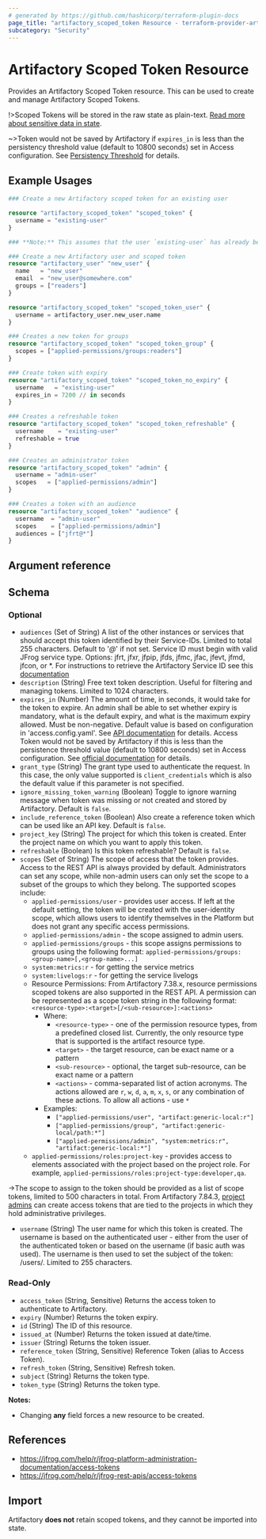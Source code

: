 ```yaml
---
# generated by https://github.com/hashicorp/terraform-plugin-docs
page_title: "artifactory_scoped_token Resource - terraform-provider-artifactory"
subcategory: "Security"
---
```


# Artifactory Scoped Token Resource

Provides an Artifactory Scoped Token resource. This can be used to create and manage Artifactory Scoped Tokens.

!>Scoped Tokens will be stored in the raw state as plain-text. [Read more about sensitive data in
state](https://www.terraform.io/docs/state/sensitive-data.html).

~>Token would not be saved by Artifactory if `expires_in` is less than the persistency threshold value (default to 10800 seconds) set in Access configuration. See [Persistency Threshold](https://jfrog.com/help/r/jfrog-platform-administration-documentation/using-the-revocable-and-persistency-thresholds) for details.

## Example Usages

```terraform
### Create a new Artifactory scoped token for an existing user

resource "artifactory_scoped_token" "scoped_token" {
  username = "existing-user"
}

### **Note:** This assumes that the user `existing-user` has already been created in Artifactory by different means, i.e. manually or in a separate terraform apply.

### Create a new Artifactory user and scoped token
resource "artifactory_user" "new_user" {
  name   = "new_user"
  email  = "new_user@somewhere.com"
  groups = ["readers"]
}

resource "artifactory_scoped_token" "scoped_token_user" {
  username = artifactory_user.new_user.name
}

### Creates a new token for groups
resource "artifactory_scoped_token" "scoped_token_group" {
  scopes = ["applied-permissions/groups:readers"]
}

### Create token with expiry
resource "artifactory_scoped_token" "scoped_token_no_expiry" {
  username   = "existing-user"
  expires_in = 7200 // in seconds
}

### Creates a refreshable token
resource "artifactory_scoped_token" "scoped_token_refreshable" {
  username    = "existing-user"
  refreshable = true
}

### Creates an administrator token
resource "artifactory_scoped_token" "admin" {
  username = "admin-user"
  scopes   = ["applied-permissions/admin"]
}

### Creates a token with an audience
resource "artifactory_scoped_token" "audience" {
  username  = "admin-user"
  scopes    = ["applied-permissions/admin"]
  audiences = ["jfrt@*"]
}
```

## Argument reference

<!-- schema generated by tfplugindocs -->
## Schema

### Optional

- `audiences` (Set of String) A list of the other instances or services that should accept this token identified by their Service-IDs. Limited to total 255 characters. Default to '*@*' if not set. Service ID must begin with valid JFrog service type. Options: jfrt, jfxr, jfpip, jfds, jfmc, jfac, jfevt, jfmd, jfcon, or *. For instructions to retrieve the Artifactory Service ID see this [documentation](https://jfrog.com/help/r/jfrog-rest-apis/get-service-id)
- `description` (String) Free text token description. Useful for filtering and managing tokens. Limited to 1024 characters.
- `expires_in` (Number) The amount of time, in seconds, it would take for the token to expire. An admin shall be able to set whether expiry is mandatory, what is the default expiry, and what is the maximum expiry allowed. Must be non-negative. Default value is based on configuration in 'access.config.yaml'. See [API documentation](https://jfrog.com/help/r/jfrog-rest-apis/revoke-token-by-id) for details. Access Token would not be saved by Artifactory if this is less than the persistence threshold value (default to 10800 seconds) set in Access configuration. See [official documentation](https://jfrog.com/help/r/jfrog-platform-administration-documentation/persistency-threshold) for details.
- `grant_type` (String) The grant type used to authenticate the request. In this case, the only value supported is `client_credentials` which is also the default value if this parameter is not specified.
- `ignore_missing_token_warning` (Boolean) Toggle to ignore warning message when token was missing or not created and stored by Artifactory. Default is `false`.
- `include_reference_token` (Boolean) Also create a reference token which can be used like an API key. Default is `false`.
- `project_key` (String) The project for which this token is created. Enter the project name on which you want to apply this token.
- `refreshable` (Boolean) Is this token refreshable? Default is `false`.
- `scopes` (Set of String) The scope of access that the token provides. Access to the REST API is always provided by default. Administrators can set any scope, while non-admin users can only set the scope to a subset of the groups to which they belong. The supported scopes include:
  - `applied-permissions/user` - provides user access. If left at the default setting, the token will be created with the user-identity scope, which allows users to identify themselves in the Platform but does not grant any specific access permissions.
  - `applied-permissions/admin` - the scope assigned to admin users.
  - `applied-permissions/groups` - this scope assigns permissions to groups using the following format: `applied-permissions/groups:<group-name>[,<group-name>...]`
  - `system:metrics:r` - for getting the service metrics
  - `system:livelogs:r` - for getting the service livelogs
  - Resource Permissions: From Artifactory 7.38.x, resource permissions scoped tokens are also supported in the REST API. A permission can be represented as a scope token string in the following format: `<resource-type>:<target>[/<sub-resource>]:<actions>`
    - Where:
      - `<resource-type>` - one of the permission resource types, from a predefined closed list. Currently, the only resource type that is supported is the artifact resource type.
      - `<target>` - the target resource, can be exact name or a pattern
      - `<sub-resource>` - optional, the target sub-resource, can be exact name or a pattern
      - `<actions>` - comma-separated list of action acronyms. The actions allowed are `r`, `w`, `d`, `a`, `m`, `x`, `s`, or any combination of these actions. To allow all actions - use `*`
    - Examples:
      - `["applied-permissions/user", "artifact:generic-local:r"]`
      - `["applied-permissions/group", "artifact:generic-local/path:*"]`
      - `["applied-permissions/admin", "system:metrics:r", "artifact:generic-local:*"]`
  - `applied-permissions/roles:project-key` - provides access to elements associated with the project based on the project role. For example, `applied-permissions/roles:project-type:developer,qa`.

->The scope to assign to the token should be provided as a list of scope tokens, limited to 500 characters in total.
From Artifactory 7.84.3, [project admins](https://jfrog.com/help/r/jfrog-platform-administration-documentation/access-token-creation-by-project-admins) can create access tokens that are tied to the projects in which they hold administrative privileges.
- `username` (String) The user name for which this token is created. The username is based on the authenticated user - either from the user of the authenticated token or based on the username (if basic auth was used). The username is then used to set the subject of the token: <service-id>/users/<username>. Limited to 255 characters.

### Read-Only

- `access_token` (String, Sensitive) Returns the access token to authenticate to Artifactory.
- `expiry` (Number) Returns the token expiry.
- `id` (String) The ID of this resource.
- `issued_at` (Number) Returns the token issued at date/time.
- `issuer` (String) Returns the token issuer.
- `reference_token` (String, Sensitive) Reference Token (alias to Access Token).
- `refresh_token` (String, Sensitive) Refresh token.
- `subject` (String) Returns the token type.
- `token_type` (String) Returns the token type.

**Notes:**
- Changing **any** field forces a new resource to be created.

## References

- https://jfrog.com/help/r/jfrog-platform-administration-documentation/access-tokens
- https://jfrog.com/help/r/jfrog-rest-apis/access-tokens

## Import

Artifactory **does not** retain scoped tokens, and they cannot be imported into state.

